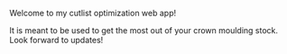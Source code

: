 Welcome to my cutlist optimization web app!

It is meant to be used to get the most out of your crown moulding stock. Look forward to updates!
